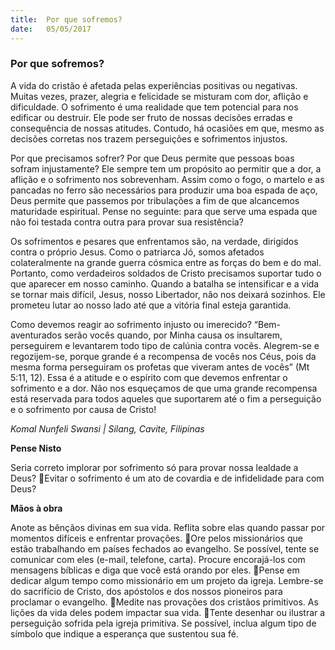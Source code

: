```yaml
---
title:  Por que sofremos?
date:   05/05/2017
---
```


### Por que sofremos?

A vida do cristão é afetada pelas experiências positivas ou negativas. Muitas vezes, prazer, alegria e felicidade se misturam com dor, aflição e dificuldade. O sofrimento é uma realidade que tem potencial para nos edificar ou destruir. Ele pode ser fruto de nossas decisões erradas e consequência de nossas atitudes. Contudo, há ocasiões em que, mesmo as decisões corretas nos trazem perseguições e sofrimentos injustos.

Por que precisamos sofrer? Por que Deus permite que pessoas boas sofram injustamente? Ele sempre tem um propósito ao permitir que a dor, a aflição e o sofrimento nos sobrevenham. Assim como o fogo, o martelo e as pancadas no ferro são necessários para produzir uma boa espada de aço, Deus permite que passemos por tribulações a fim de que alcancemos maturidade espiritual. Pense no seguinte: para que serve uma espada que não foi testada contra outra para provar sua resistência?

Os sofrimentos e pesares que enfrentamos são, na verdade, dirigidos contra o próprio Jesus. Como o patriarca Jó, somos afetados colateralmente na grande guerra cósmica entre as forças do bem e do mal. Portanto, como verdadeiros soldados de Cristo precisamos suportar tudo o que aparecer em nosso caminho. Quando a batalha se intensificar e a vida se tornar mais difícil, Jesus, nosso Libertador, não nos deixará sozinhos. Ele prometeu lutar ao nosso lado até que a vitória final esteja garantida.

Como devemos reagir ao sofrimento injusto ou imerecido? “Bem-aventurados serão vocês quando, por Minha causa os insultarem, perseguirem e levantarem todo tipo de calúnia contra vocês. Alegrem-se e regozijem-se, porque grande é a recompensa de vocês nos Céus, pois da mesma forma perseguiram os profetas que viveram antes de vocês” (Mt 5:11, 12). Essa é a atitude e o espírito com que devemos enfrentar o sofrimento e a dor. Não nos esqueçamos de que uma grande recompensa está reservada para todos aqueles que suportarem até o fim a perseguição e o sofrimento por causa de Cristo!

_Komal Nunfeli Swansi | Silang, Cavite, Filipinas_

**Pense Nisto**

Seria correto implorar por sofrimento só para provar nossa lealdade a Deus? Evitar o sofrimento é um ato de covardia e de infidelidade para com Deus?

**Mãos à obra**

Anote as bênçãos divinas em sua vida. Reflita sobre elas quando passar por momentos difíceis e enfrentar provações. Ore pelos missionários que estão trabalhando em países fechados ao evangelho. Se possível, tente se comunicar com eles (e-mail, telefone, carta). Procure encorajá-los com mensagens bíblicas e diga que você está orando por eles. Pense em dedicar algum tempo como missionário em um projeto da igreja. Lembre-se do sacrifício de Cristo, dos apóstolos e dos nossos pioneiros para proclamar o evangelho. Medite nas provações dos cristãos primitivos. As lições da vida deles podem impactar sua vida. Tente desenhar ou ilustrar a perseguição sofrida pela igreja primitiva. Se possível, inclua algum tipo de símbolo que indique a esperança que sustentou sua fé.